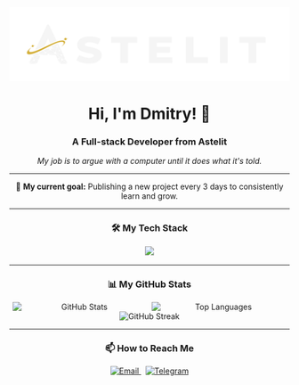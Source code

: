 
<div align="center">
  <a href="https://github.com/Dmitr1yS">
    <img src="https://github.com/Dmitr1yS/Dmitr1yS/blob/main/Astelit%20Main%20Logo%20Dark%20Gorizont%20noBack.png?raw=true" alt="Astelit Banner">
  </a>
  <br/>
  <h1>
    <b>Hi, I'm Dmitry! 👋</b>
  </h1>
  <h3>
    <b>A Full-stack Developer from Astelit</b>
  </h3>
  <p>
    <i>My job is to argue with a computer until it does what it's told.</i>
  </p>
</div>

---

<div align="center">
  <p>🚀 <b>My current goal:</b> Publishing a new project every 3 days to consistently learn and grow.</p>
</div>

---

<h3 align="center">🛠️ My Tech Stack</h3>
<p align="center">
  <a href="https://skillicons.dev">
    <img src="https://skillicons.dev/icons?i=ts,js,nestjs,nextjs,react,nodejs,prisma,postgresql,sass,git,docker,python&perline=6" />
  </a>
</p>

---


<h3 align="center">📊 My GitHub Stats</h3>
<div align="center" style="display: flex; justify-content: center; align-items: center; gap: 8px;">
  <img src="https://github-readme-stats.vercel.app/api?username=Dmitr1yS&show_icons=true&theme=tokyonight&hide_border=true&include_all_commits=true&count_private=true" alt="GitHub Stats" width="48%"/>
  <img src="https://github-readme-stats.vercel.app/api/top-langs/?username=Dmitr1yS&layout=compact&theme=tokyonight&hide_border=true" alt="Top Languages" width="48%"/>
</div>

<div align="center">
  <img src="https://github-readme-streak-stats.herokuapp.com/?user=Dmitr1yS&theme=tokyonight&hide_border=true" alt="GitHub Streak" width="60%"/>
</div>


---


<h3 align="center">📫 How to Reach Me</h3>
<p align="center">
  <a href="mailto:dmitr1y@samusenko-inbox.ru">
    <img src="https://img.shields.io/badge/Email-D14836?style=for-the-badge&logo=gmail&logoColor=white" alt="Email"/>
  </a>
  &nbsp;
  <a href="http://t.me/Dmitr1y_s" target="_blank">
    <img src="https://img.shields.io/badge/Telegram-2CA5E0?style=for-the-badge&logo=telegram&logoColor=white" alt="Telegram"/>
  </a>
</p>
